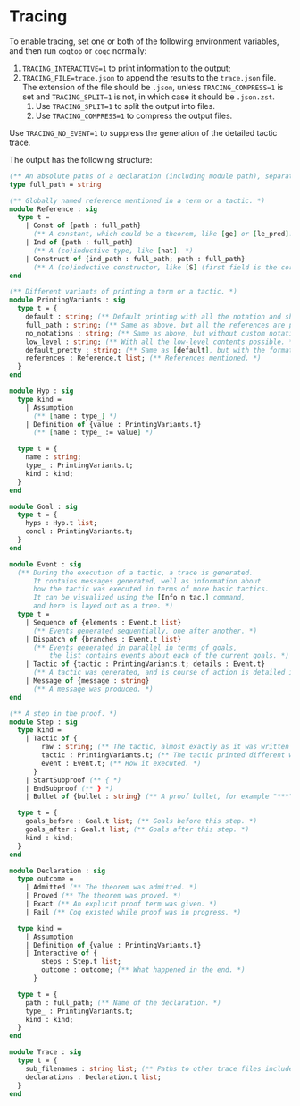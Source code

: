 Tracing
===

To enable tracing, set one or both of the following environment variables, and then run `coqtop` or `coqc` normally:
1. `TRACING_INTERACTIVE=1` to print information to the output;
2. `TRACING_FILE=trace.json` to append the results to the `trace.json` file. The extension of the file should be `.json`,
   unless `TRACING_COMPRESS=1` is set and `TRACING_SPLIT=1` is not, in which case it should be `.json.zst`.
   1. Use `TRACING_SPLIT=1` to split the output into files.
   2. Use `TRACING_COMPRESS=1` to compress the output files.

Use `TRACING_NO_EVENT=1` to suppress the generation of the detailed tactic trace.

The output has the following structure:
```ocaml
(** An absolute paths of a declaration (including module path), separated by periods. *)
type full_path = string

(** Globally named reference mentioned in a term or a tactic. *)
module Reference : sig
  type t =
    | Const of {path : full_path}
      (** A constant, which could be a theorem, like [ge] or [le_pred]. *)
    | Ind of {path : full_path}
      (** A (co)inductive type, like [nat]. *)
    | Construct of {ind_path : full_path; path : full_path}
      (** A (co)inductive constructor, like [S] (first field is the corresponding type). *)
end

(** Different variants of printing a term or a tactic. *)
module PrintingVariants : sig
  type t = {
    default : string; (** Default printing with all the notation and shortcuts. *)
    full_path : string; (** Same as above, but all the references are printed with full paths (including module paths). *)
    no_notations : string; (** Same as above, but without custom notations. *)
    low_level : string; (** With all the low-level contents possible. *)
    default_pretty : string; (** Same as [default], but with the formatting applied. *)
    references : Reference.t list; (** References mentioned. *)
  }
end

module Hyp : sig
  type kind =
    | Assumption
      (** [name : type_] *)
    | Definition of {value : PrintingVariants.t}
      (** [name : type_ := value] *)

  type t = {
    name : string;
    type_ : PrintingVariants.t;
    kind : kind;
  }
end

module Goal : sig
  type t = {
    hyps : Hyp.t list;
    concl : PrintingVariants.t;
  }
end

module Event : sig
  (** During the execution of a tactic, a trace is generated.
      It contains messages generated, well as information about
      how the tactic was executed in terms of more basic tactics.
      It can be visualized using the [Info n tac.] command,
      and here is layed out as a tree. *)
  type t =
    | Sequence of {elements : Event.t list}
      (** Events generated sequentially, one after another. *)
    | Dispatch of {branches : Event.t list}
      (** Events generated in parallel in terms of goals,
          the list contains events about each of the current goals. *)
    | Tactic of {tactic : PrintingVariants.t; details : Event.t}
      (** A tactic was generated, and is course of action is detailed in the event. *)
    | Message of {message : string}
      (** A message was produced. *)
end

(** A step in the proof. *)
module Step : sig
  type kind =
    | Tactic of {
        raw : string; (** The tactic, almost exactly as it was written by the user. *)
        tactic : PrintingVariants.t; (** The tactic printed different ways. *)
        event : Event.t; (** How it executed. *)
      }
    | StartSubproof (** { *)
    | EndSubproof (** } *)
    | Bullet of {bullet : string} (** A proof bullet, for example "***". *)

  type t = {
    goals_before : Goal.t list; (** Goals before this step. *)
    goals_after : Goal.t list; (** Goals after this step. *)
    kind : kind;
  }
end

module Declaration : sig
  type outcome =
    | Admitted (** The theorem was admitted. *)
    | Proved (** The theorem was proved. *)
    | Exact (** An explicit proof term was given. *)
    | Fail (** Coq existed while proof was in progress. *)

  type kind =
    | Assumption
    | Definition of {value : PrintingVariants.t}
    | Interactive of {
        steps : Step.t list;
        outcome : outcome; (** What happened in the end. *)
      }

  type t = {
    path : full_path; (** Name of the declaration. *)
    type_ : PrintingVariants.t;
    kind : kind;
  }
end

module Trace : sig
  type t = {
    sub_filenames : string list; (** Paths to other trace files included in this one. *)
    declarations : Declaration.t list;
  }
end
```
